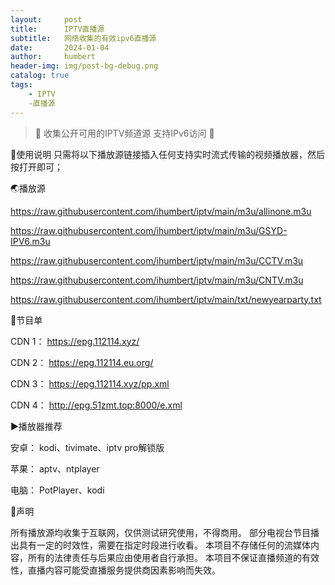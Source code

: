 ```yaml
---
layout:     post
title:      IPTV直播源
subtitle:   网络收集的有效ipv6直播源
date:       2024-01-04
author:     humbert
header-img: img/post-bg-debug.png
catalog: true
tags:
    - IPTV
    -直播源
---
```


> 🔕 收集公开可用的IPTV频道源 支持IPv6访问 🔕

📑使用说明 只需将以下播放源链接插入任何支持实时流式传输的视频播放器，然后按打开即可；

🌏播放源

https://raw.githubusercontent.com/ihumbert/iptv/main/m3u/allinone.m3u

https://raw.githubusercontent.com/ihumbert/iptv/main/m3u/GSYD-IPV6.m3u

https://raw.githubusercontent.com/ihumbert/iptv/main/m3u/CCTV.m3u

https://raw.githubusercontent.com/ihumbert/iptv/main/m3u/CNTV.m3u

https://raw.githubusercontent.com/ihumbert/iptv/main/txt/newyearparty.txt

📒节目单

CDN 1： https://epg.112114.xyz/

CDN 2： https://epg.112114.eu.org/

CDN 3： https://epg.112114.xyz/pp.xml

CDN 4： http://epg.51zmt.top:8000/e.xml

▶️播放器推荐

安卓： kodi、tivimate、iptv pro解锁版

苹果： aptv、ntplayer

电脑： PotPlayer、kodi

📖声明

所有播放源均收集于互联网，仅供测试研究使用，不得商用。 部分电视台节目播出具有一定的时效性，需要在指定时段进行收看。 本项目不存储任何的流媒体内容，所有的法律责任与后果应由使用者自行承担。 本项目不保证直播频道的有效性，直播内容可能受直播服务提供商因素影响而失效。


